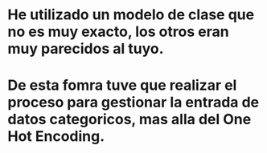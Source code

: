 # He utilizado un modelo de clase que no es muy exacto, los otros eran muy parecidos al tuyo.

# De esta fomra tuve que realizar el proceso para gestionar la entrada de datos categoricos, mas alla del One Hot Encoding.
